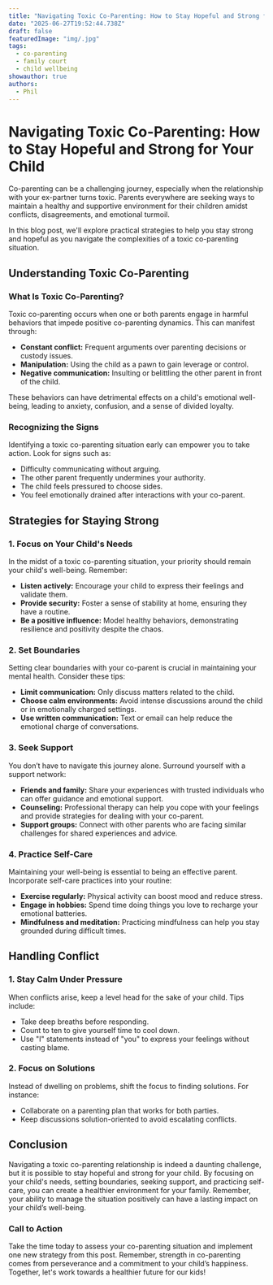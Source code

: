 ```yaml
---
title: "Navigating Toxic Co-Parenting: How to Stay Hopeful and Strong for Your Child"
date: "2025-06-27T19:52:44.738Z"
draft: false
featuredImage: "img/.jpg"
tags:
  - co-parenting
  - family court
  - child wellbeing
showauthor: true
authors:
  - Phil
---
```


# Navigating Toxic Co-Parenting: How to Stay Hopeful and Strong for Your Child

Co-parenting can be a challenging journey, especially when the relationship with your ex-partner turns toxic. Parents everywhere are seeking ways to maintain a healthy and supportive environment for their children amidst conflicts, disagreements, and emotional turmoil. 

In this blog post, we'll explore practical strategies to help you stay strong and hopeful as you navigate the complexities of a toxic co-parenting situation. 

## Understanding Toxic Co-Parenting

### What Is Toxic Co-Parenting?
Toxic co-parenting occurs when one or both parents engage in harmful behaviors that impede positive co-parenting dynamics. This can manifest through:  
- **Constant conflict:** Frequent arguments over parenting decisions or custody issues.  
- **Manipulation:** Using the child as a pawn to gain leverage or control.  
- **Negative communication:** Insulting or belittling the other parent in front of the child. 

These behaviors can have detrimental effects on a child's emotional well-being, leading to anxiety, confusion, and a sense of divided loyalty.

### Recognizing the Signs
Identifying a toxic co-parenting situation early can empower you to take action. Look for signs such as:  
- Difficulty communicating without arguing.  
- The other parent frequently undermines your authority.  
- The child feels pressured to choose sides.  
- You feel emotionally drained after interactions with your co-parent.  

## Strategies for Staying Strong

### 1. Focus on Your Child's Needs
In the midst of a toxic co-parenting situation, your priority should remain your child's well-being. Remember:  
- **Listen actively:** Encourage your child to express their feelings and validate them.  
- **Provide security:** Foster a sense of stability at home, ensuring they have a routine.  
- **Be a positive influence:** Model healthy behaviors, demonstrating resilience and positivity despite the chaos.  

### 2. Set Boundaries
Setting clear boundaries with your co-parent is crucial in maintaining your mental health. Consider these tips:  
- **Limit communication:** Only discuss matters related to the child.  
- **Choose calm environments:** Avoid intense discussions around the child or in emotionally charged settings.  
- **Use written communication:** Text or email can help reduce the emotional charge of conversations.  

### 3. Seek Support
You don’t have to navigate this journey alone. Surround yourself with a support network:  
- **Friends and family:** Share your experiences with trusted individuals who can offer guidance and emotional support.  
- **Counseling:** Professional therapy can help you cope with your feelings and provide strategies for dealing with your co-parent.  
- **Support groups:** Connect with other parents who are facing similar challenges for shared experiences and advice.  

### 4. Practice Self-Care
Maintaining your well-being is essential to being an effective parent. Incorporate self-care practices into your routine:  
- **Exercise regularly:** Physical activity can boost mood and reduce stress.  
- **Engage in hobbies:** Spend time doing things you love to recharge your emotional batteries.  
- **Mindfulness and meditation:** Practicing mindfulness can help you stay grounded during difficult times. 

## Handling Conflict

### 1. Stay Calm Under Pressure
When conflicts arise, keep a level head for the sake of your child. Tips include:  
- Take deep breaths before responding.  
- Count to ten to give yourself time to cool down.  
- Use "I" statements instead of "you" to express your feelings without casting blame.  

### 2. Focus on Solutions
Instead of dwelling on problems, shift the focus to finding solutions. For instance:  
- Collaborate on a parenting plan that works for both parties.  
- Keep discussions solution-oriented to avoid escalating conflicts.  

## Conclusion
Navigating a toxic co-parenting relationship is indeed a daunting challenge, but it is possible to stay hopeful and strong for your child. By focusing on your child's needs, setting boundaries, seeking support, and practicing self-care, you can create a healthier environment for your family. Remember, your ability to manage the situation positively can have a lasting impact on your child’s well-being.

### Call to Action
Take the time today to assess your co-parenting situation and implement one new strategy from this post. Remember, strength in co-parenting comes from perseverance and a commitment to your child’s happiness. Together, let's work towards a healthier future for our kids!

